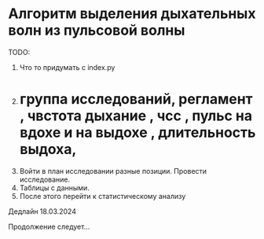 # Алгоритм выделения дыхательных волн из пульсовой волны

TODO:

1. Что то придумать с index.py
2. # группа исследований, регламент , чвстота дыхание , чсс , пульс на вдохе и на выдохе , длительность выдоха, 
3. Войти в план исследовании разные позиции. Провести исследование. 
4. Таблицы с данными.
5. После этого перейти к статистическому анализу

Дедлайн 18.03.2024

Продолжение следует...

